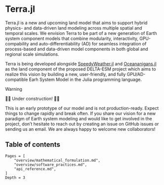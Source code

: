# Terra.jl

Terra.jl is a new and upcoming land model that aims to support hybrid physics- and data-driven land modeling across multiple spatial and temporal scales. We envision Terra to be part of a new generation of Earth system component models that combine modularity, interactivity, GPU-compability and auto-differentiability (AD) for seamless integration of process-based and data-driven model components in both global and regional scale simulations.

Terra is being developed alongside [SpeedyWeather.jl](https://github.com/SpeedyWeather/SpeedyWeather.jl) and [Oceananigans.jl](https://github.com/CliMA/Oceananigans.jl) as the land component of the proposed DELTA-ESM project which aims to realize this vision by building a new, user-friendly, and fully GPU/AD-compatible Earh System Model in the Julia programming language.

> [!WARNING]
> 🚧🚧 Under construction! 🚧🚧
>
> This is an early prototype of our model and is not production-ready. Expect things to change rapidly and break often. If you share our vision for a new paradigm of Earth system modeling and would like to get involved in the project, don’t hesitate to reach out by creating an issue on GitHub issues or sending us an email. We are always happy to welcome new collaborators!

## Table of contents

```@contents
Pages = [
    "overview/mathematical_formulation.md",
    "overview/software_practices.md",
    "api_reference.md",
]
Depth = 3
```
